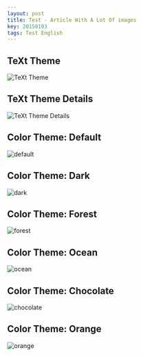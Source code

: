 ```yaml
---
layout: post
title: Test - Article With A Lot Of images
key: 20150103
tags: Test English
---
```


## TeXt Theme

![TeXt Theme](https://raw.githubusercontent.com/kitian616/jekyll-TeXt-theme/master/screenshots/TeXt-home.png)

<!--more-->

## TeXt Theme Details

![TeXt Theme Details](https://raw.githubusercontent.com/kitian616/jekyll-TeXt-theme/master/screenshots/TeXt-details.png)

## Color Theme: Default

![default](https://raw.githubusercontent.com/kitian616/jekyll-TeXt-theme/master/screenshots/colors_default.png)

## Color Theme: Dark

![dark](https://raw.githubusercontent.com/kitian616/jekyll-TeXt-theme/master/screenshots/colors_dark.png)

## Color Theme: Forest

![forest](https://raw.githubusercontent.com/kitian616/jekyll-TeXt-theme/master/screenshots/colors_forest.png)

## Color Theme: Ocean

![ocean](https://raw.githubusercontent.com/kitian616/jekyll-TeXt-theme/master/screenshots/colors_ocean.png)

## Color Theme: Chocolate

![chocolate](https://raw.githubusercontent.com/kitian616/jekyll-TeXt-theme/master/screenshots/colors_chocolate.png)

## Color Theme: Orange

![orange](https://raw.githubusercontent.com/kitian616/jekyll-TeXt-theme/master/screenshots/colors_orange.png)

<script>
window.onload=function(){
  console.log('load');
}
</script>